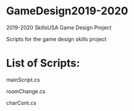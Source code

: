 # GameDesign2019-2020
2019-2020 SkillsUSA Game Design Project

Scripts for the game design skills project

# List of Scripts:
mainScript.cs

roomChange.cs

charCont.cs
